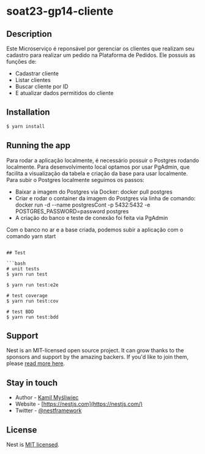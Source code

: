 # soat23-gp14-cliente

## Description

Este Microserviço é reponsável por gerenciar os clientes que realizam seu cadastro para realizar um pedido na Plataforma de Pedidos.
Ele possuis as funções de:
  - Cadastrar cliente
  - Listar clientes
  - Buscar cliente por ID
  - E atualizar dados permitidos do cliente

## Installation

```bash
$ yarn install
```

## Running the app

Para rodar a aplicação localmente, é necessário possuir o Postgres rodando localmente. Para desenvolvimento local optamos por usar PgAdmin, que facilita a visualização da tabela e criação da base para usar localmente.
Para subir o Postgres localmente seguimos os passos:
 - Baixar a imagem do Postgres via Docker: docker pull postgres
 - Criar e rodar o container da imagem do Postgres via linha de comando: docker run -d --name postgresCont -p 5432:5432 -e POSTGRES_PASSWORD=password postgres
 - A criação do banco e teste de conexão foi feita via PgAdmin

Com o banco no ar e a base criada, podemos subir a aplicação com o comando yarn start

```

## Test

```bash
# unit tests
$ yarn run test

$ yarn run test:e2e

# test coverage
$ yarn run test:cov

# test BDD
$ yarn run test:bdd
```

## Support

Nest is an MIT-licensed open source project. It can grow thanks to the sponsors and support by the amazing backers. If you'd like to join them, please [read more here](https://docs.nestjs.com/support).

## Stay in touch

- Author - [Kamil Myśliwiec](https://kamilmysliwiec.com)
- Website - [https://nestjs.com](https://nestjs.com/)
- Twitter - [@nestframework](https://twitter.com/nestframework)

## License

Nest is [MIT licensed](LICENSE).
